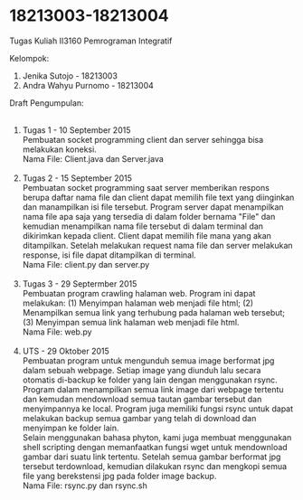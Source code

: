 # 18213003-18213004
Tugas Kuliah II3160 Pemrograman Integratif

Kelompok: <br>
1. Jenika Sutojo - 18213003 <br>
2. Andra Wahyu Purnomo - 18213004

Draft Pengumpulan: <br><br>
1. Tugas 1 - 10 September 2015<br>
   Pembuatan socket programming client dan server sehingga bisa melakukan koneksi.<br>
   Nama File: Client.java dan Server.java<br><br>
2. Tugas 2 - 15 September 2015<br>
   Pembuatan socket programming saat server memberikan respons berupa daftar nama file dan client dapat memilih file text yang diinginkan dan manampilkan isi file tersebut. Program server dapat menampilkan nama file apa saja yang tersedia di dalam folder bernama "File" dan kemudian menampilkan nama file tersebut di dalam terminal dan dikirimkan kepada client. Client dapat memilih file mana yang akan ditampilkan. Setelah melakukan request nama file dan server melakukan response, isi file dapat ditampilkan di terminal. <br>
   Nama File: client.py dan server.py<br><br>
3. Tugas 3 - 29 Septermber 2015<br>
   Pembuatan program crawling halaman web. Program ini dapat melakukan: (1) Menyimpan halaman web menjadi file html; (2) Menampilkan semua link yang terhubung pada halaman web tersebut; (3) Menyimpan semua link halaman web menjadi file html. <br>
   Nama File: web.py<br><br>
4. UTS - 29 Oktober 2015<br>
   Pembuatan program untuk mengunduh semua image berformat jpg dalam sebuah webpage. Setiap image yang diunduh lalu secara otomatis di-backup ke folder yang lain dengan menggunakan rsync. Program dalam menampilkan semua link image dari webpage tertentu dan kemudan mendownload semua tautan gambar tersebut dan menyimpannya ke local. Program juga memiliki fungsi rsync untuk dapat melakukan backup semua gambar yang telah di download dan menyimpan ke folder lain. <br>
   Selain menggunakan bahasa phyton, kami juga membuat menggunakan shell scripting dengan memanfaatkan fungsi wget untuk mendownload gambar dari suatu link tertentu. Setelah semua gambar berformat jpg tersebut terdownload, kemudian dilakukan rsync dan mengkopi semua file yang berekstensi jpg pada folder image backup.<br>
   Nama File: rsync.py dan rsync.sh<br><br>

